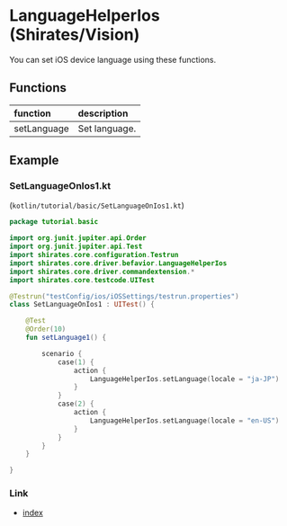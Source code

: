 # LanguageHelperIos (Shirates/Vision)

You can set iOS device language using these functions.

## Functions

| function    | description   |
|:------------|:--------------|
| setLanguage | Set language. |

## Example

### SetLanguageOnIos1.kt

(`kotlin/tutorial/basic/SetLanguageOnIos1.kt`)

```kotlin
package tutorial.basic

import org.junit.jupiter.api.Order
import org.junit.jupiter.api.Test
import shirates.core.configuration.Testrun
import shirates.core.driver.befavior.LanguageHelperIos
import shirates.core.driver.commandextension.*
import shirates.core.testcode.UITest

@Testrun("testConfig/ios/iOSSettings/testrun.properties")
class SetLanguageOnIos1 : UITest() {

    @Test
    @Order(10)
    fun setLanguage1() {

        scenario {
            case(1) {
                action {
                    LanguageHelperIos.setLanguage(locale = "ja-JP")
                }
            }
            case(2) {
                action {
                    LanguageHelperIos.setLanguage(locale = "en-US")
                }
            }
        }
    }

}
```

### Link

- [index](../../../../index.md)

